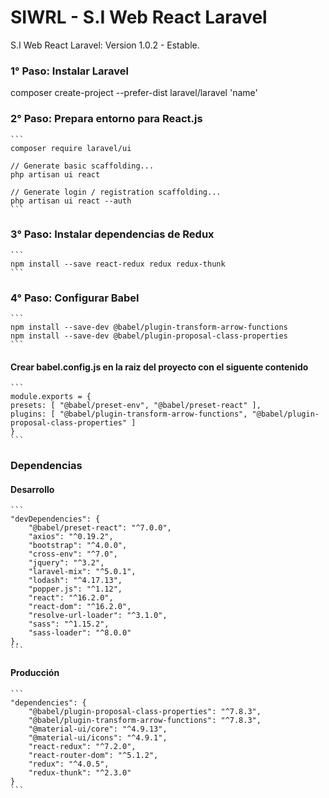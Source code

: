 # SIWRL - S.I Web React Laravel
S.I Web React Laravel: Version 1.0.2 - Estable.

### 1° Paso: Instalar Laravel

composer create-project --prefer-dist laravel/laravel 'name'

### 2° Paso: Prepara entorno para React.js

    ```
    composer require laravel/ui

    // Generate basic scaffolding...
    php artisan ui react

    // Generate login / registration scaffolding...
    php artisan ui react --auth
    ```

### 3° Paso: Instalar dependencias de Redux

    ```
    npm install --save react-redux redux redux-thunk
    ```

### 4° Paso: Configurar Babel

    ```
    npm install --save-dev @babel/plugin-transform-arrow-functions
    npm install --save-dev @babel/plugin-proposal-class-properties
    ```

#### Crear babel.config.js en la raiz del proyecto con el siguente contenido

    ```
    module.exports = {
    presets: [ "@babel/preset-env", "@babel/preset-react" ],
    plugins: [ "@babel/plugin-transform-arrow-functions", "@babel/plugin-proposal-class-properties" ]
    }
    ```

### Dependencias

#### Desarrollo

    ```
    "devDependencies": {
        "@babel/preset-react": "^7.0.0",
        "axios": "^0.19.2",
        "bootstrap": "^4.0.0",
        "cross-env": "^7.0",
        "jquery": "^3.2",
        "laravel-mix": "^5.0.1",
        "lodash": "^4.17.13",
        "popper.js": "^1.12",
        "react": "^16.2.0",
        "react-dom": "^16.2.0",
        "resolve-url-loader": "^3.1.0",
        "sass": "^1.15.2",
        "sass-loader": "^8.0.0"
    },
    ```

#### Producción

    ```
    "dependencies": {
        "@babel/plugin-proposal-class-properties": "^7.8.3",
        "@babel/plugin-transform-arrow-functions": "^7.8.3",
        "@material-ui/core": "^4.9.13",
        "@material-ui/icons": "^4.9.1",
        "react-redux": "^7.2.0",
        "react-router-dom": "^5.1.2",
        "redux": "^4.0.5",
        "redux-thunk": "^2.3.0"
    }
    ```
